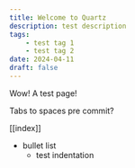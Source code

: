 ```yaml
---
title: Welcome to Quartz
description: test description
tags:
    - test tag 1
    - test tag 2
date: 2024-04-11
draft: false
---
```


Wow! A test page!

Tabs to spaces pre commit?

[[index]]

- bullet list
	- test indentation